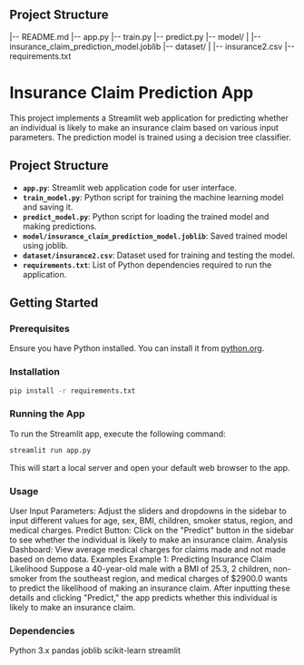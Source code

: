 ## Project Structure

|-- README.md
|-- app.py
|-- train.py
|-- predict.py
|-- model/
|   |-- insurance_claim_prediction_model.joblib
|-- dataset/
|   |-- insurance2.csv
|-- requirements.txt


# Insurance Claim Prediction App

This project implements a Streamlit web application for predicting whether an individual is likely to make an insurance claim based on various input parameters. The prediction model is trained using a decision tree classifier.

## Project Structure

- **`app.py`**: Streamlit web application code for user interface.
- **`train_model.py`**: Python script for training the machine learning model and saving it.
- **`predict_model.py`**: Python script for loading the trained model and making predictions.
- **`model/insurance_claim_prediction_model.joblib`**: Saved trained model using joblib.
- **`dataset/insurance2.csv`**: Dataset used for training and testing the model.
- **`requirements.txt`**: List of Python dependencies required to run the application.

## Getting Started

### Prerequisites

Ensure you have Python installed. You can install it from [python.org](https://www.python.org).

### Installation
```bash
pip install -r requirements.txt
```
### Running the App
To run the Streamlit app, execute the following command:
```bash
streamlit run app.py
```
This will start a local server and open your default web browser to the app.

### Usage
User Input Parameters: Adjust the sliders and dropdowns in the sidebar to input different values for age, sex, BMI, children, smoker status, region, and medical charges.
Predict Button: Click on the "Predict" button in the sidebar to see whether the individual is likely to make an insurance claim.
Analysis Dashboard: View average medical charges for claims made and not made based on demo data.
Examples
Example 1: Predicting Insurance Claim Likelihood
Suppose a 40-year-old male with a BMI of 25.3, 2 children, non-smoker from the southeast region, and medical charges of $2900.0 wants to predict the likelihood of making an insurance claim. After inputting these details and clicking "Predict," the app predicts whether this individual is likely to make an insurance claim.

### Dependencies
Python 3.x
pandas
joblib
scikit-learn
streamlit
